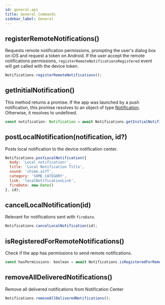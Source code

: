 ```yaml
---
id: general-api
title: General Commands
sidebar_label: General
---
```


## registerRemoteNotifications()
Requests remote notification permissions, prompting the user's dialog box on iOS and request a token on Android.
If the user accept the remote notifications permissions, `registerRemoteNotificationsRegistered` event will get called with the device token.

```js
Notifications.registerRemoteNotifications();
```

## getInitialNotification()
This method returns a promise. If the app was launched by a push notification, this promise resolves to an object of type [Notification](notification-object). Otherwise, it resolves to undefined.

```js
const notification: Notification = await Notifications.getInitialNotification();
```

## postLocalNotification(notification, id?)
Posts local notification to the device notification center.

```js
Notifications.postLocalNotification({
  body: 'Local notification!',
  title: 'Local Notification Title',
  sound: 'chime.aiff',
  category: 'SOME_CATEGORY',
  link: 'localNotificationLink',
  fireDate: new Date()
}, id);
```

## cancelLocalNotification(id)
Relevant for notifications sent with `fireDate`.

```js
Notifications.cancelLocalNotification(id);
```

## isRegisteredForRemoteNotifications()
Check if the app has permissions to send remote notifications.

```js
const hasPermissions: boolean = await Notifications.isRegisteredForRemoteNotifications();
```

## removeAllDeliveredNotifications()
Remove all delivered notifications from Notification Center

```js
Notifications.removeAllDeliveredNotifications();
```
